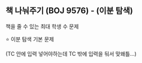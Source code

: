 ## 책 나눠주기 (BOJ 9576) - (이분 탐색)

책을 줄 수 있는 최대 학생 수 문제 

:star: 이분 탐색 기본 문제 

(TC 안에 입력 넣어야하는데 TC 밖에 입력을 둬서 맞왜틀...)